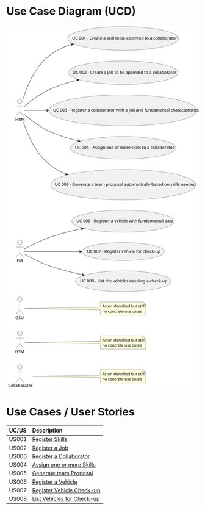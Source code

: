 # Use Case Diagram (UCD)

![Use Case Diagram](svg/use-case-diagram.svg)

# Use Cases / User Stories

| UC/US | Description                                         |                   
|:------|:----------------------------------------------------|
| US001 | [Register Skills](../../us001/Readme.md)            |
| US002 | [Register a Job](../../us002/Readme.md)             |
| US006 | [Register a Collaborator](../../us003/Readme.md)    |
| US004 | [Assign one or more Skills](../../us004/Readme.md)  |
| US005 | [Generate team Proposal](../../us005/Readme.md)     |
| US006 | [Register a Vehicle](../../us006/Readme.md)         |
| US007 | [Register Vehicle Check-up](../../us007/Readme.md)  |
| US008 | [List Vehicles for Check-up](../../us008/Readme.md) |
